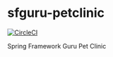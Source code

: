 # sfguru-petclinic

[![CircleCI](https://dl.circleci.com/status-badge/img/gh/ozlemcetin/sfguru-petclinic/tree/main.svg?style=svg)](https://dl.circleci.com/status-badge/redirect/gh/ozlemcetin/sfguru-petclinic/tree/main)

Spring Framework Guru Pet Clinic
